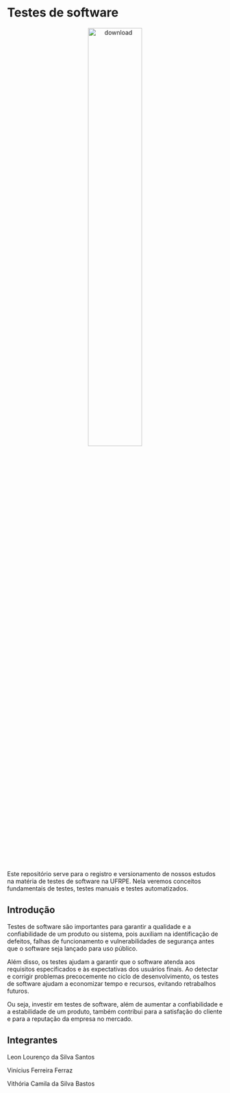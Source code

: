 # Testes de software

<p align="center"><img src="https://github.com/Vinicius-O-Ferraz/testes-de-software-/assets/146992032/a2addddb-e74a-4cea-b41b-fd7908bff31c" alt="download" width="50%"/></p>


Este repositório serve para o registro e versionamento de nossos estudos na matéria de testes de software na UFRPE.
Nela veremos conceitos fundamentais de testes, testes manuais e testes automatizados.

## Introdução

Testes de software são importantes para garantir a qualidade e a confiabilidade de um produto ou sistema, pois auxiliam na identificação de defeitos, falhas de funcionamento e vulnerabilidades de segurança antes que o software seja lançado para uso público. 

Além disso, os testes ajudam a garantir que o software atenda aos requisitos especificados e às expectativas dos usuários finais. Ao detectar e corrigir problemas precocemente no ciclo de desenvolvimento, os testes de software ajudam a economizar tempo e recursos, evitando retrabalhos futuros. 

Ou seja, investir em testes de software, além de aumentar a confiabilidade e a estabilidade de um produto, também contribui para a satisfação do cliente e para a reputação da empresa no mercado.

## Integrantes

Leon Lourenço da Silva Santos

Vinícius Ferreira Ferraz

Vithória Camila da Silva Bastos
